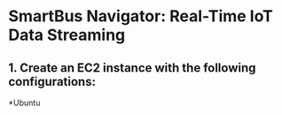 # SmartBus Navigator: Real-Time IoT Data Streaming 

## 1. Create an EC2 instance with the following configurations:
*Ubuntu
